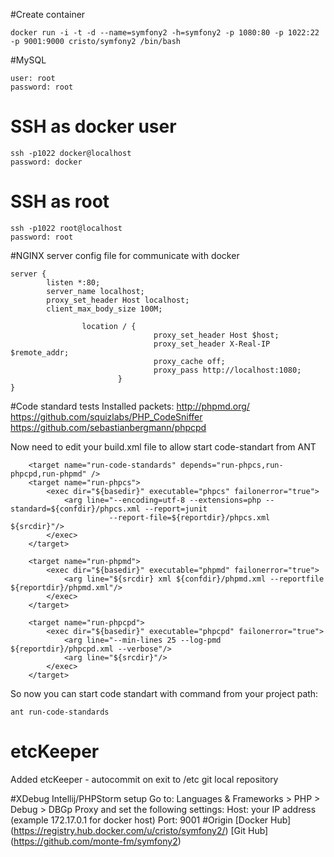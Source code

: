 #Create container
```
docker run -i -t -d --name=symfony2 -h=symfony2 -p 1080:80 -p 1022:22 -p 9001:9000 cristo/symfony2 /bin/bash
```

#MySQL
```
user: root 
password: root
```
# SSH as docker user
```
ssh -p1022 docker@localhost
password: docker
```
# SSH as root
```
ssh -p1022 root@localhost
password: root
```
#NGINX server config file for communicate with docker
```
server {
        listen *:80;
        server_name localhost;
        proxy_set_header Host localhost;
        client_max_body_size 100M;

                location / {
                                proxy_set_header Host $host;
                                proxy_set_header X-Real-IP $remote_addr;
                                proxy_cache off;
                                proxy_pass http://localhost:1080;
                        }
}
```
#Code standard tests
Installed packets: 
http://phpmd.org/
https://github.com/squizlabs/PHP_CodeSniffer
https://github.com/sebastianbergmann/phpcpd

Now need to edit your build.xml file to allow start code-standart from ANT
``` 
    <target name="run-code-standards" depends="run-phpcs,run-phpcpd,run-phpmd" />
    <target name="run-phpcs">
        <exec dir="${basedir}" executable="phpcs" failonerror="true">
            <arg line="--encoding=utf-8 --extensions=php --standard=${confdir}/phpcs.xml --report=junit
                      --report-file=${reportdir}/phpcs.xml ${srcdir}"/>
        </exec>
    </target>

    <target name="run-phpmd">
        <exec dir="${basedir}" executable="phpmd" failonerror="true">
            <arg line="${srcdir} xml ${confdir}/phpmd.xml --reportfile ${reportdir}/phpmd.xml"/>
        </exec>
    </target>

    <target name="run-phpcpd">
        <exec dir="${basedir}" executable="phpcpd" failonerror="true">
            <arg line="--min-lines 25 --log-pmd ${reportdir}/phpcpd.xml --verbose"/>
            <arg line="${srcdir}"/>
        </exec>
    </target>
```
So now you can start code standart with command from your project path:
```
ant run-code-standards
```
# etcKeeper 
Added etcKeeper - autocommit on exit to /etc git local repository

#XDebug Intellij/PHPStorm setup
Go to: Languages & Frameworks > PHP > Debug > DBGp Proxy and set the following settings:
    Host: your IP address (example 172.17.0.1 for docker host)
    Port: 9001
#Origin
[Docker Hub] (https://registry.hub.docker.com/u/cristo/symfony2/)
[Git Hub] (https://github.com/monte-fm/symfony2)
